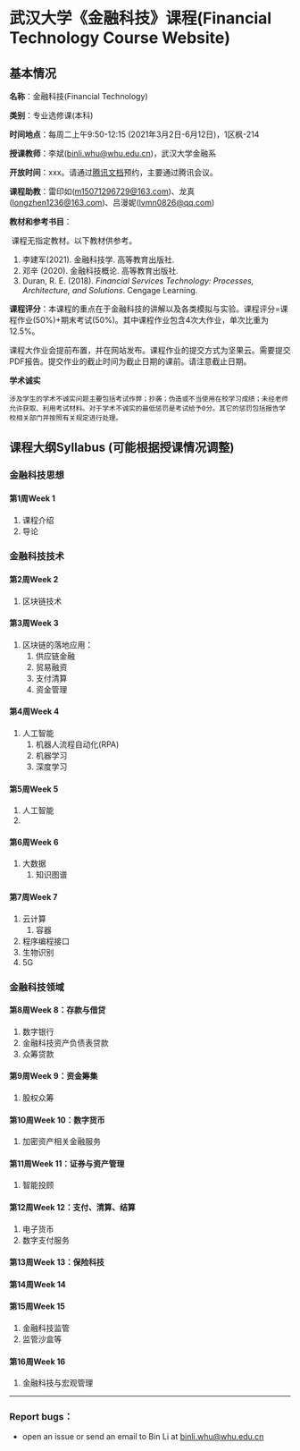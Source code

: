 # 武汉大学《金融科技》课程(Financial Technology Course Website)

## 基本情况

**名称**：金融科技(Financial Technology)

**类别**：专业选修课(本科)

**时间地点**：每周二上午9:50-12:15 (2021年3月2日-6月12日)，1区枫-214

**授课教师**：李斌(binli.whu@whu.edu.cn)，武汉大学金融系

**开放时间**：xxx。请通过[腾讯文档](https://docs.qq.com/sheet/DU0lPV1dlYXZPU3Rx)预约，主要通过腾讯会议。

**课程助教**：雷印如(m15071296729@163.com)、龙真(longzhen1236@163.com)、吕漫妮(lvmn0826@qq.com)

**教材和参考书目**：

​ 课程无指定教材。以下教材供参考。

1. 李建军(2021). 金融科技学. 高等教育出版社.
2. 邓辛 (2020). 金融科技概论. 高等教育出版社.
3. Duran, R. E. (2018). *Financial Services Technology: Processes, Architecture, and Solutions*. Cengage Learning.


**课程评分**：本课程的重点在于金融科技的讲解以及各类模拟与实验。课程评分=课程作业(50%)+期末考试(50%)。其中课程作业包含4次大作业，单次比重为12.5%。

​		课程大作业会提前布置，并在网站发布。课程作业的提交方式为坚果云。需要提交PDF报告。提交作业的截止时间为截止日期的课前。请注意截止日期。

**学术诚实**
    
    涉及学生的学术不诚实问题主要包括考试作弊；抄袭；伪造或不当使用在校学习成绩；未经老师允许获取、利用考试材料。对于学术不诚实的最低惩罚是考试给予0分。其它的惩罚包括报告学校相关部门并按照有关规定进行处理。


## 课程大纲Syllabus (可能根据授课情况调整)

### 金融科技思想

#### 第1周Week 1
1. 课程介绍
2. 导论

### 金融科技技术

#### 第2周Week 2

1. 区块链技术

#### 第3周Week 3

1. 区块链的落地应用：
   1. 供应链金融
   2. 贸易融资
   3. 支付清算
   4. 资金管理

#### 第4周Week 4

1. 人工智能
   1. 机器人流程自动化(RPA)
   2. 机器学习
   3. 深度学习

#### 第5周Week 5

1. 人工智能
2. 

#### 第6周Week 6

1. 大数据
   1. 知识图谱

#### 第7周Week 7

1. 云计算
   1. 容器
2. 程序编程接口
3. 生物识别
4. 5G

### 金融科技领域

#### 第8周Week 8：存款与借贷

1. 数字银行
2. 金融科技资产负债表贷款
3. 众筹贷款

#### 第9周Week 9：资金筹集

1. 股权众筹

#### 第10周Week 10：数字货币

1. 加密资产相关金融服务

#### 第11周Week 11：证券与资产管理

1. 智能投顾

#### 第12周Week 12：支付、清算、结算

1. 电子货币
2. 数字支付服务

#### 第13周Week 13：保险科技


#### 第14周Week 14

#### 第15周Week 15

1. 金融科技监管
2. 监管沙盒等

#### 第16周Week 16

1. 金融科技与宏观管理


---

### Report bugs：

* open an issue or send an email to Bin Li at binli.whu@whu.edu.cn
